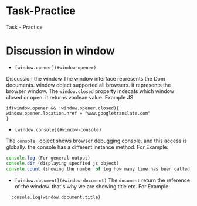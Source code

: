 # Task-Practice
Task - Practice

# Discussion in window
- `[window.opener](#window-opener)`

Discussion the window The window interface represents the Dom documents. window object supported all browsers. it represents the browser window.
The `window.closed` property indecats which window closed or open. it returns voolean value. Example JS
```
if(window.opener && !window.opener.closed){
window.opener.location.href = "www.googletranslate.com"
}
```

  - `[window.console](#window-console)`

The `console ` object shows browser debugging console. and this access is globally. the console has a different instance method. For Example: 
```js
console.log (For general output)
console.dir (displaying specfied js object)
console.count (showing the number of log how many line has been called)
```


- `[window.document](#window-document)`
  The `document` return the reference of the window. that's why we are showing title etc. For Example:

```
  console.log(window.document.title)
```
